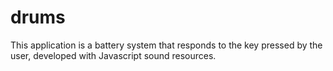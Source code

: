 # drums
This application is a battery system that responds to the key pressed by the user, developed with Javascript sound resources.
